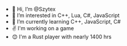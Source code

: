 - 👋 Hi, I’m @Szytex
- 👀 I’m interested in C++, Lua, C#, JavaScript
- 🌱 I’m currently learning C++, JavaScript, C#
- ✌  I'm working on a game
- 😊 I'm a Rust player with nearly 1400 hrs
